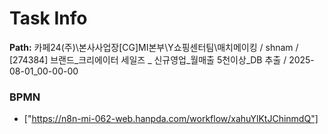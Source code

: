 # Task Info

**Path:** 카페24(주)\본사사업장\[CG]MI본부\Y쇼핑센터팀\매치메이킹 / shnam / [274384] 브랜드_크리에이터 세일즈 _ 신규영업_월매출 5천이상_DB 추출 / 2025-08-01_00-00-00

### BPMN
- ["https://n8n-mi-062-web.hanpda.com/workflow/xahuYlKtJChinmdQ"]

